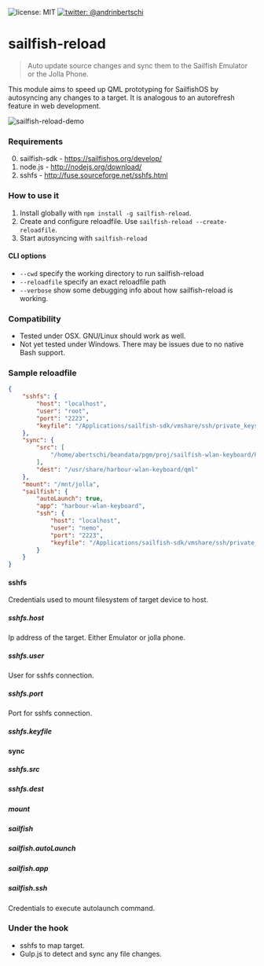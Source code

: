 ![license: MIT]( https://img.shields.io/badge/license-MIT-green.svg?style=flat-square)
[![twitter: @andrinbertschi]( https://img.shields.io/badge/twitter-andrinbertschi-yellow.svg?style=flat-square)](twitter.com/andrinbertschi)  

# sailfish-reload
   > Auto update source changes and sync them to the Sailfish Emulator or the Jolla Phone.

This module aims to speed up QML prototyping for SailfishOS by autosyncing any changes to a target. It is analogous to an autorefresh feature in web development.

![sailfish-reload-demo](http://abertschi.ch/default_public/sailfish-reload-demo.700.gif)

### Requirements
0. sailfish-sdk - https://sailfishos.org/develop/
1. node.js - http://nodejs.org/download/  
2. sshfs - http://fuse.sourceforge.net/sshfs.html  

### How to use it
1. Install globally with `npm install -g sailfish-reload`.
2. Create and configure reloadfile. Use `sailfish-reload --create-reloadfile`.
3. Start autosyncing with `sailfish-reload`

#### CLI options
- `--cwd` specify the working directory to run sailfish-reload
- `--reloadfile` specify an exact reloadfile path
- `--verbose` show some debugging info about how sailfish-reload is working.

### Compatibility
- Tested under OSX. GNU/Linux should work as well.
- Not yet tested under Windows. There may be issues due to no native Bash support.

### Sample reloadfile
```json
{
    "sshfs": {
        "host": "localhost",
        "user": "root",
        "port": "2223",
        "keyfile": "/Applications/sailfish-sdk/vmshare/ssh/private_keys/SailfishOS_Emulator/root"
    },
    "sync": {
        "src": [
            "/home/abertschi/beandata/pgm/proj/sailfish-wlan-keyboard/harbour-wlan-keyboard/qml/**/*.*"
        ],
        "dest": "/usr/share/harbour-wlan-keyboard/qml"
    },
    "mount": "/mnt/jolla",
    "sailfish": {
        "autoLaunch": true,
        "app": "harbour-wlan-keyboard",
        "ssh": {
            "host": "localhost",
            "user": "nemo",
            "port": "2223",
            "keyfile": "/Applications/sailfish-sdk/vmshare/ssh/private_keys/SailfishOS_Emulator/nemo"
        }
    }
}
```

#### sshfs
Credentials used to mount filesystem of target device to host.

##### sshfs.host
Ip address of the target. Either Emulator or jolla phone.

##### sshfs.user
User for sshfs connection.

##### sshfs.port
Port for sshfs connection.

##### sshfs.keyfile

#### sync

##### sshfs.src

##### sshfs.dest

##### mount

##### sailfish

##### sailfish.autoLaunch

##### sailfish.app

##### sailfish.ssh
Credentials to execute autolaunch command.

### Under the hook
 - sshfs to map target.
 - Gulp.js to detect and sync any file changes.

